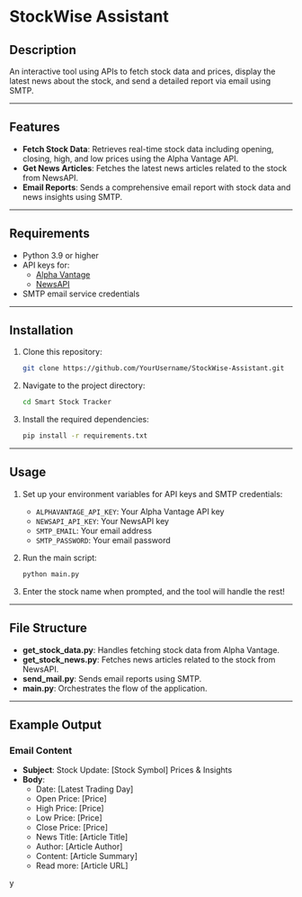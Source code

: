 # StockWise Assistant

## Description
An interactive tool using APIs to fetch stock data and prices, display the latest news about the stock, and send a detailed report via email using SMTP.

---

## Features
- **Fetch Stock Data**: Retrieves real-time stock data including opening, closing, high, and low prices using the Alpha Vantage API.
- **Get News Articles**: Fetches the latest news articles related to the stock from NewsAPI.
- **Email Reports**: Sends a comprehensive email report with stock data and news insights using SMTP.

---

## Requirements
- Python 3.9 or higher
- API keys for:
  - [Alpha Vantage](https://www.alphavantage.co/)
  - [NewsAPI](https://newsapi.org/)
- SMTP email service credentials

---

## Installation
1. Clone this repository:
   ```bash
   git clone https://github.com/YourUsername/StockWise-Assistant.git
   ```
2. Navigate to the project directory:
   ```bash
   cd Smart Stock Tracker
   ```
3. Install the required dependencies:
   ```bash
   pip install -r requirements.txt
   ```

---

## Usage
1. Set up your environment variables for API keys and SMTP credentials:
   - `ALPHAVANTAGE_API_KEY`: Your Alpha Vantage API key
   - `NEWSAPI_API_KEY`: Your NewsAPI key
   - `SMTP_EMAIL`: Your email address
   - `SMTP_PASSWORD`: Your email password

2. Run the main script:
   ```bash
   python main.py
   ```
3. Enter the stock name when prompted, and the tool will handle the rest!

---

## File Structure
- **get_stock_data.py**: Handles fetching stock data from Alpha Vantage.
- **get_stock_news.py**: Fetches news articles related to the stock from NewsAPI.
- **send_mail.py**: Sends email reports using SMTP.
- **main.py**: Orchestrates the flow of the application.

---

## Example Output
### Email Content
- **Subject**: Stock Update: [Stock Symbol] Prices & Insights
- **Body**:
  - Date: [Latest Trading Day]
  - Open Price: [Price]
  - High Price: [Price]
  - Low Price: [Price]
  - Close Price: [Price]
  - News Title: [Article Title]
  - Author: [Article Author]
  - Content: [Article Summary]
  - Read more: [Article URL]

y

